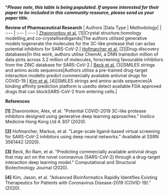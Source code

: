 ***_Please note, this table is being populated. If anyone interested for their paper to be included in this community resource, please send us your paper title_.**




**Review of Pharmaceutical Research**
| Authors |Data Type | Methodology|
| :---  | :--- | :--- |
[Zhavoronkov et al.](https://chemrxiv.org/ndownloader/articles/11829102/versions/2/export_pdf) [1]|Crystal structure,homology modelling,and co-crystallisedligands|The authors utilised generative models togenerate the molecules for the 3C-like protease that can actas potential inhibitors for SARS-CoV-2.|
[Hofmarcher et al.](https://arxiv.org/pdf/2004.00979) [2]|Drug-discovery databases|In this work, authors utilise ChemAI, a DNN trainedon million of data pints across 3.2 million of molecules, forscreening favourable inhibitors from the ZINC database for SARS-CoV-2.|
[Beck et al.](https://www.sciencedirect.com/science/article/pii/S2001037020300490) [3]|SMILES strings and amino acids sequences|Authors utilise a pre-trained drug-target interaction modelto predict commercially available antiviral drugs for COVID-19.|
[Kim et al.](https://chemrxiv.org/articles/Advanced_Bioinformatics_Rapidly_Identifies_Existing_Therapeutics_for_Patients_with_Coronavirus_Disease_-_2019_COVID-19_/12037416/files/22121172.pdf) [4]|SMILES strings and amino acids sequences|A binding affinity prediction platform is usedto detect available FDA approved drugs that can blockSARS-CoV-2 from entering cells.|






**References**

**[1]** Zhavoronkov, Alex, et al. "Potential COVID-2019 3C-like protease inhibitors designed using generative deep learning approaches." Insilico Medicine Hong Kong Ltd A 307 (2020).

**[2]** Hofmarcher, Markus, et al. "Large-scale ligand-based virtual screening for SARS-CoV-2 inhibitors using deep neural networks." Available at SSRN 3561442 (2020).

**[3]** Beck, Bo Ram, et al. "Predicting commercially available antiviral drugs that may act on the novel coronavirus (SARS-CoV-2) through a drug-target interaction deep learning model." Computational and Structural Biotechnology Journal (2020).

**[4]** Kim, Jason, et al. "Advanced Bioinformatics Rapidly Identifies Existing Therapeutics for Patients with Coronavirus Disease-2019 (COVID-19)." (2020).



